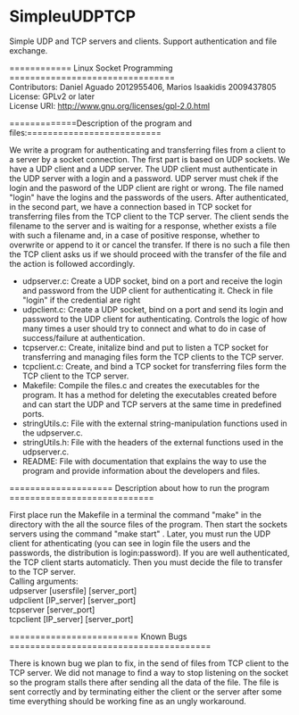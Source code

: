 SimpleuUDPTCP
=============

Simple UDP and TCP servers and clients. Support authentication and file exchange.


============ Linux Socket Programming ================================  
Contributors: Daniel Aguado 2012955406, Marios Isaakidis 2009437805  
License: GPLv2 or later  
License URI: http://www.gnu.org/licenses/gpl-2.0.html


=============Description of the program and files:==========================

We write a program for authenticating and transferring files from a client to a server 
by a socket connection. The first part is based on UDP sockets. We have a UDP client and
a UDP server. The UDP client must authenticate in the UDP server with a login and a 
password. UDP server must chek if the login and the pasword of the UDP client are right 
or wrong. The file named "login" have the logins and the passwords of the users. After 
authenticated, in the second part, we have a connection based in TCP socket for transferring
files from the TCP client to the TCP server. The client sends the filename to the server
and is waiting for a response, whether exists a file with such a filename and, in a case of
positive response, whether to overwrite or append to it or cancel the transfer. If there is
no such a file then the TCP client asks us if we should proceed with the transfer of the file
and the action is followed accordingly.
*  udpserver.c: Create a UDP socket, bind on a port and receive the login and password from the 
UDP client for authenticating it. Check in file "login" if the credential are right
*  udpclient.c: Create a UDP socket, bind on a port and send its login and password to the 
UDP client for authenticating. Controls the logic of how many times a user should try
to connect and what to do in case of success/failure at authentication.
*  tcpserver.c: Create, initalize bind and put to listen a TCP socket for transferring and managing
files form the TCP clients to the TCP server.
*  tcpclient.c: Create, and bind a TCP socket for transferring files form the TCP client to the TCP
server.
*  Makefile: Compile the files.c and creates the executables for the program. It has a method for 
deleting the executables created before and can start the UDP and TCP servers at the same time
in predefined ports.
*  stringUtils.c: File with the external string-manipulation functions used in the udpserver.c.
*  stringUtils.h: File with the headers of the external functions used in the udpserver.c.
*  README: File with documentation that explains the way to use the program and provide information about
the developers and files.
	

==================== Description about how to run the program ============================

First place run the Makefile in a terminal the command "make" in the directory with the all the source files 
of the program. Then start the sockets servers using  the command "make start" . Later, you must run the
UDP client for athenticating (you can see in login file the users and the passwords, the distribution 
is login:password). If you are well authenticated, the TCP client starts automaticly. Then you must 
decide the file to transfer to the TCP server.  
Calling arguments:  
udpserver [usersfile] [server_port]  
udpclient [IP_server] [server_port]  
tcpserver [server_port]  
tcpclient [IP_server] [server_port]



========================= Known Bugs =======================================

There is known bug we plan to fix, in the send of files from TCP client to the TCP server. We did not manage
to find a way to stop listening on the socket so the program stalls there after sending all the data of the
file. The file is sent correctly and by terminating either the client or the server after some time everything
should be working fine as an ungly workaround.